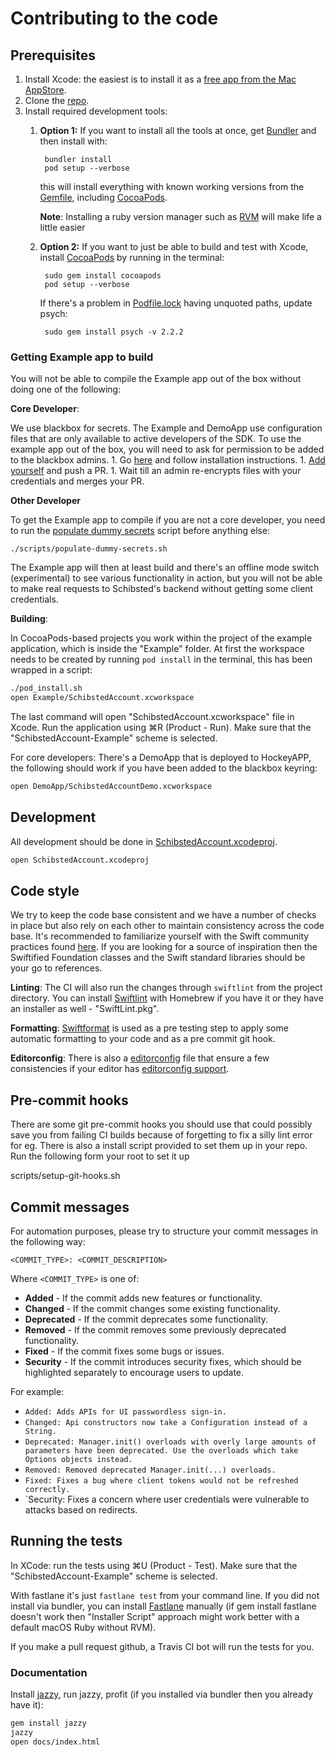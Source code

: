 # Contributing to the code

## Prerequisites

1. Install Xcode: the easiest is to install it as a [free app from the Mac AppStore](https://itunes.apple.com/us/app/xcode/id497799835?mt=12).
1. Clone the [repo](github.com/schibsted/account-sdk-ios).
1. Install required development tools:
    1. **Option 1:** If you want to install all the tools at once, get [Bundler](https://bundler.io/) and then install with:

            bundler install
            pod setup --verbose

        this will install everything with known working versions from the [Gemfile](Gemfile), including [CocoaPods](https://cocoapods.org/).

        **Note**: Installing a ruby version manager such as [RVM](https://rvm.io) will make life a little easier

    1. **Option 2:** If you want to just be able to build and test with Xcode, install [CocoaPods](https://cocoapods.org/) by running in the terminal:

            sudo gem install cocoapods
            pod setup --verbose

        If there's a problem in [Podfile.lock](Example/Podfile.lock) having unquoted paths, update psych:

            sudo gem install psych -v 2.2.2

### Getting Example app to build

You will not be able to compile the Example app out of the box without doing one of the following:

**Core Developer**:

We use blackbox for secrets. The Example and DemoApp use configuration files that are only available to active developers of the SDK. To use the example app out of the box, you will need to ask for permission to be added to the blackbox admins.
    1. Go [here](https://github.com/StackExchange/blackbox) and follow installation instructions.
    1. [Add yourself](https://github.com/StackExchange/blackbox#how-to-indoctrinate-a-new-user-into-the-system) and push a PR.
    1. Wait till an admin re-encrypts files with your credentials and merges your PR.

**Other Developer**

To get the Example app to compile if you are not a core developer, you need to run the [populate dummy secrets](https://github.com/schibsted/account-sdk-ios/blob/master/scripts/populate-dummy-secrets.sh) script before anything else:

    ./scripts/populate-dummy-secrets.sh

The Example app will then at least build and there's an offline mode switch (experimental) to see various functionality in action, but you will not be able to make real requests to Schibsted's backend without getting some client credentials.

**Building**:

In CocoaPods-based projects you work within the project of the example application, which is inside the "Example" folder. At first the workspace needs to be created by running `pod install` in the terminal, this has been wrapped in a script:

```bash
./pod_install.sh
open Example/SchibstedAccount.xcworkspace
```

The last command will open "SchibstedAccount.xcworkspace" file in Xcode.
Run the application using &#8984;R (Product - Run).
Make sure that the "SchibstedAccount-Example" scheme is selected.

For core developers:
There's a DemoApp that is deployed to HockeyAPP, the following should work if you have been added to the blackbox keyring:

```bash
open DemoApp/SchibstedAccountDemo.xcworkspace
```

## Development

All development should be done in [SchibstedAccount.xcodeproj](SchibstedAccount.xcodeproj).

```bash
open SchibstedAccount.xcodeproj
```

## Code style

We try to keep the code base consistent and we have a number of checks in place but also rely on each other to maintain consistency across the code base. It's recommended to familiarize yourself with the Swift community practices found [here](https://swift.org/documentation/api-design-guidelines/). If you are looking for a source of inspiration then the Swiftified Foundation classes and the Swift standard libraries should be your go to references.

**Linting**: The CI will also run the changes through `swiftlint` from the project directory.
You can install [Swiftlint](https://github.com/realm/SwiftLint) with Homebrew if you have it or they have an installer as well - "SwiftLint.pkg".

**Formatting**: [Swiftformat](https://github.com/nicklockwood/SwiftFormat) is used as a pre testing step to apply some automatic formatting to your code and as a pre commit git hook.

**Editorconfig**: There is also a [editorconfig](.editorconfig) file that ensure a few consistencies if your editor has [editorconfig support](http://editorconfig.org/#download).

## Pre-commit hooks

There are some git pre-commit hooks you should use that could possibly save you from failing CI builds because of forgetting to fix a silly lint error for eg. There is also a install script provided to set them up in your repo. Run the following form your root to set it up

  scripts/setup-git-hooks.sh

## Commit messages

For automation purposes, please try to structure your commit messages in the following way:
```
<COMMIT_TYPE>: <COMMIT_DESCRIPTION>
```
Where `<COMMIT_TYPE>` is one of:
* **Added** - If the commit adds new features or functionality.
* **Changed** - If the commit changes some existing functionality.
* **Deprecated** - If the commit deprecates some functionality.
* **Removed** - If the commit removes some previously deprecated functionality.
* **Fixed** - If the commit fixes some bugs or issues.
* **Security** - If the commit introduces security fixes, which should be highlighted separately to
encourage users to update.

For example:
* `Added: Adds APIs for UI passwordless sign-in.`
* `Changed: Api constructors now take a Configuration instead of a String.`
* `Deprecated: Manager.init() overloads with overly large amounts of parameters have been
deprecated. Use the overloads which take Options objects instead.`
* `Removed: Removed deprecated Manager.init(...) overloads.`
* `Fixed: Fixes a bug where client tokens would not be refreshed correctly.`
* `Security: Fixes a concern where user credentials were vulnerable to attacks based on redirects.

## **Running the tests**

In XCode: run the tests using &#8984;U (Product - Test).
Make sure that the "SchibstedAccount-Example" scheme is selected.

With fastlane it's just `fastlane test` from your command line.
If you did not install via bundler, you can install [Fastlane](https://github.com/fastlane/fastlane) manually (if gem install fastlane doesn't work then "Installer Script" approach might work better with a default macOS Ruby without RVM).

If you make a pull request github, a Travis CI bot will run the tests for you.

### **Documentation**

Install [jazzy](https://github.com/realm/jazzy), run jazzy, profit (if you installed via bundler then you already have it):

```bash
gem install jazzy
jazzy
open docs/index.html
```
